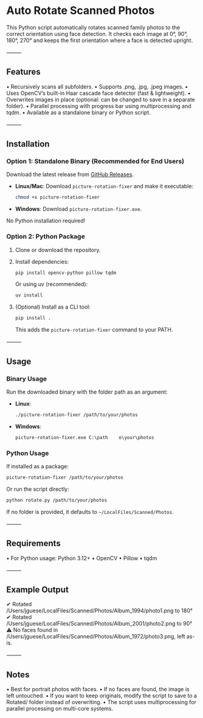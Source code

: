 # Auto Rotate Scanned Photos

This Python script automatically rotates scanned family photos to the correct orientation using face detection.
It checks each image at 0°, 90°, 180°, 270° and keeps the first orientation where a face is detected upright.

⸻

## Features

• Recursively scans all subfolders.
• Supports .png, .jpg, .jpeg images.
• Uses OpenCV’s built-in Haar cascade face detector (fast & lightweight).
• Overwrites images in place (optional: can be changed to save in a separate folder).
• Parallel processing with progress bar using multiprocessing and tqdm.
• Available as a standalone binary or Python script.

⸻

## Installation

### Option 1: Standalone Binary (Recommended for End Users)

Download the latest release from [GitHub Releases](https://github.com/yourusername/pictureRotationFixer/releases).

- **Linux/Mac**: Download `picture-rotation-fixer` and make it executable:

  ```sh
  chmod +x picture-rotation-fixer
  ```

- **Windows**: Download `picture-rotation-fixer.exe`.

No Python installation required!

### Option 2: Python Package

1. Clone or download the repository.
2. Install dependencies:

   ```sh
   pip install opencv-python pillow tqdm
   ```

   Or using uv (recommended):

   ```sh
   uv install
   ```

3. (Optional) Install as a CLI tool:

   ```sh
   pip install .
   ```

   This adds the `picture-rotation-fixer` command to your PATH.

⸻

## Usage

### Binary Usage

Run the downloaded binary with the folder path as an argument:

- **Linux**:

  ```sh
  ./picture-rotation-fixer /path/to/your/photos
  ```

- **Windows**:

  ```cmd
  picture-rotation-fixer.exe C:\path	o\your\photos
  ```

### Python Usage

If installed as a package:

```sh
picture-rotation-fixer /path/to/your/photos
```

Or run the script directly:

```sh
python rotate.py /path/to/your/photos
```

If no folder is provided, it defaults to `~/LocalFiles/Scanned/Photos`.

⸻

## Requirements

• For Python usage: Python 3.12+
• OpenCV
• Pillow
• tqdm

⸻

## Example Output

✔ Rotated /Users/jguese/LocalFiles/Scanned/Photos/Album_1994/photo1.png to 180°
✔ Rotated /Users/jguese/LocalFiles/Scanned/Photos/Album_2001/photo2.png to 90°
⚠ No faces found in /Users/jguese/LocalFiles/Scanned/Photos/Album_1972/photo3.png, left as-is.

⸻

## Notes

• Best for portrait photos with faces.
• If no faces are found, the image is left untouched.
• If you want to keep originals, modify the script to save to a Rotated/ folder instead of overwriting.
• The script uses multiprocessing for parallel processing on multi-core systems.
